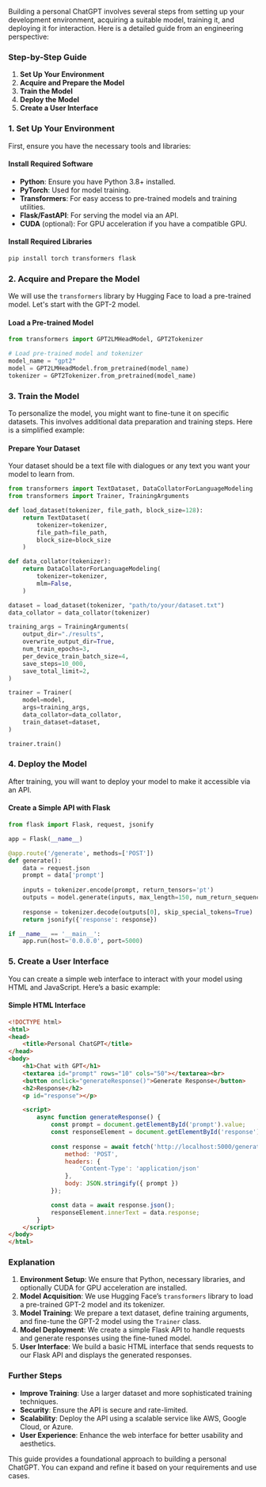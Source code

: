 Building a personal ChatGPT involves several steps from setting up your development environment, acquiring a suitable model, training it, and deploying it for interaction. Here is a detailed guide from an engineering perspective:

### Step-by-Step Guide

1. **Set Up Your Environment**
2. **Acquire and Prepare the Model**
3. **Train the Model**
4. **Deploy the Model**
5. **Create a User Interface**

### 1. Set Up Your Environment

First, ensure you have the necessary tools and libraries:

#### Install Required Software

- **Python**: Ensure you have Python 3.8+ installed.
- **PyTorch**: Used for model training.
- **Transformers**: For easy access to pre-trained models and training utilities.
- **Flask/FastAPI**: For serving the model via an API.
- **CUDA** (optional): For GPU acceleration if you have a compatible GPU.

#### Install Required Libraries

```bash
pip install torch transformers flask
```

### 2. Acquire and Prepare the Model

We will use the `transformers` library by Hugging Face to load a pre-trained model. Let's start with the GPT-2 model.

#### Load a Pre-trained Model

```python
from transformers import GPT2LMHeadModel, GPT2Tokenizer

# Load pre-trained model and tokenizer
model_name = "gpt2"
model = GPT2LMHeadModel.from_pretrained(model_name)
tokenizer = GPT2Tokenizer.from_pretrained(model_name)
```

### 3. Train the Model

To personalize the model, you might want to fine-tune it on specific datasets. This involves additional data preparation and training steps. Here is a simplified example:

#### Prepare Your Dataset

Your dataset should be a text file with dialogues or any text you want your model to learn from.

```python
from transformers import TextDataset, DataCollatorForLanguageModeling
from transformers import Trainer, TrainingArguments

def load_dataset(tokenizer, file_path, block_size=128):
    return TextDataset(
        tokenizer=tokenizer,
        file_path=file_path,
        block_size=block_size
    )

def data_collator(tokenizer):
    return DataCollatorForLanguageModeling(
        tokenizer=tokenizer,
        mlm=False,
    )

dataset = load_dataset(tokenizer, "path/to/your/dataset.txt")
data_collator = data_collator(tokenizer)

training_args = TrainingArguments(
    output_dir="./results",
    overwrite_output_dir=True,
    num_train_epochs=3,
    per_device_train_batch_size=4,
    save_steps=10_000,
    save_total_limit=2,
)

trainer = Trainer(
    model=model,
    args=training_args,
    data_collator=data_collator,
    train_dataset=dataset,
)

trainer.train()
```

### 4. Deploy the Model

After training, you will want to deploy your model to make it accessible via an API.

#### Create a Simple API with Flask

```python
from flask import Flask, request, jsonify

app = Flask(__name__)

@app.route('/generate', methods=['POST'])
def generate():
    data = request.json
    prompt = data['prompt']
    
    inputs = tokenizer.encode(prompt, return_tensors='pt')
    outputs = model.generate(inputs, max_length=150, num_return_sequences=1)
    
    response = tokenizer.decode(outputs[0], skip_special_tokens=True)
    return jsonify({'response': response})

if __name__ == '__main__':
    app.run(host='0.0.0.0', port=5000)
```

### 5. Create a User Interface

You can create a simple web interface to interact with your model using HTML and JavaScript. Here’s a basic example:

#### Simple HTML Interface

```html
<!DOCTYPE html>
<html>
<head>
    <title>Personal ChatGPT</title>
</head>
<body>
    <h1>Chat with GPT</h1>
    <textarea id="prompt" rows="10" cols="50"></textarea><br>
    <button onclick="generateResponse()">Generate Response</button>
    <h2>Response</h2>
    <p id="response"></p>

    <script>
        async function generateResponse() {
            const prompt = document.getElementById('prompt').value;
            const responseElement = document.getElementById('response');
            
            const response = await fetch('http://localhost:5000/generate', {
                method: 'POST',
                headers: {
                    'Content-Type': 'application/json'
                },
                body: JSON.stringify({ prompt })
            });

            const data = await response.json();
            responseElement.innerText = data.response;
        }
    </script>
</body>
</html>
```

### Explanation

1. **Environment Setup**: We ensure that Python, necessary libraries, and optionally CUDA for GPU acceleration are installed.
2. **Model Acquisition**: We use Hugging Face’s `transformers` library to load a pre-trained GPT-2 model and its tokenizer.
3. **Model Training**: We prepare a text dataset, define training arguments, and fine-tune the GPT-2 model using the `Trainer` class.
4. **Model Deployment**: We create a simple Flask API to handle requests and generate responses using the fine-tuned model.
5. **User Interface**: We build a basic HTML interface that sends requests to our Flask API and displays the generated responses.

### Further Steps

- **Improve Training**: Use a larger dataset and more sophisticated training techniques.
- **Security**: Ensure the API is secure and rate-limited.
- **Scalability**: Deploy the API using a scalable service like AWS, Google Cloud, or Azure.
- **User Experience**: Enhance the web interface for better usability and aesthetics.

This guide provides a foundational approach to building a personal ChatGPT. You can expand and refine it based on your requirements and use cases.